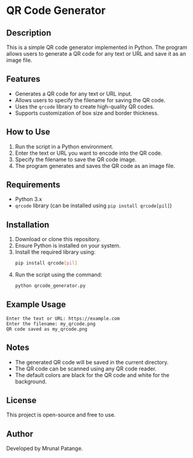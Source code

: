 # QR Code Generator

## Description
This is a simple QR code generator implemented in Python. The program allows users to generate a QR code for any text or URL and save it as an image file.

## Features
- Generates a QR code for any text or URL input.
- Allows users to specify the filename for saving the QR code.
- Uses the `qrcode` library to create high-quality QR codes.
- Supports customization of box size and border thickness.

## How to Use
1. Run the script in a Python environment.
2. Enter the text or URL you want to encode into the QR code.
3. Specify the filename to save the QR code image.
4. The program generates and saves the QR code as an image file.

## Requirements
- Python 3.x
- `qrcode` library (can be installed using `pip install qrcode[pil]`)

## Installation
1. Download or clone this repository.
2. Ensure Python is installed on your system.
3. Install the required library using:
   ```bash
   pip install qrcode[pil]
   ```
4. Run the script using the command:
   ```bash
   python qrcode_generator.py
   ```

## Example Usage
```
Enter the text or URL: https://example.com
Enter the filename: my_qrcode.png
QR code saved as my_qrcode.png
```

## Notes
- The generated QR code will be saved in the current directory.
- The QR code can be scanned using any QR code reader.
- The default colors are black for the QR code and white for the background.

## License
This project is open-source and free to use.

## Author
Developed by Mrunal Patange.

